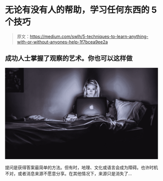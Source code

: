 # 无论有没有人的帮助，学习任何东西的 5 个技巧

> 原文：<https://medium.com/swlh/5-techniques-to-learn-anything-with-or-without-anyones-help-1f7bcea9ee2a>

## 成功人士掌握了观察的艺术。你也可以这样做

![](img/729d3f119fb62c00d6bc69499cb6974d.png)

提问是获得答案最简单的方法。但有时，地理、文化或语言会成为障碍。也许时机不对，或者消息来源不愿意分享。在其他情况下，来源只是消失了…